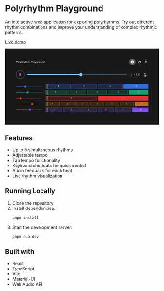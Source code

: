 # Polyrhythm Playground

An interactive web application for exploring polyrhythms. Try out different rhythm combinations and improve your understanding of complex rhythmic patterns.

[Live demo](https://yyogo.github.io/polyrhythms/)

![Video](./public/screen_recording.gif)

## Features

- Up to 5 simultaneous rhythms
- Adjustable tempo
- Tap tempo functionality
- Keyboard shortcuts for quick control
- Audio feedback for each beat
- Live rhythm visualization

## Running Locally

1. Clone the repository
2. Install dependencies:
   ```bash
   pnpm install
   ```
3. Start the development server:
   ```bash
   pnpm run dev
   ```

## Built with
- React
- TypeScript
- Vite
- Material-UI
- Web Audio API